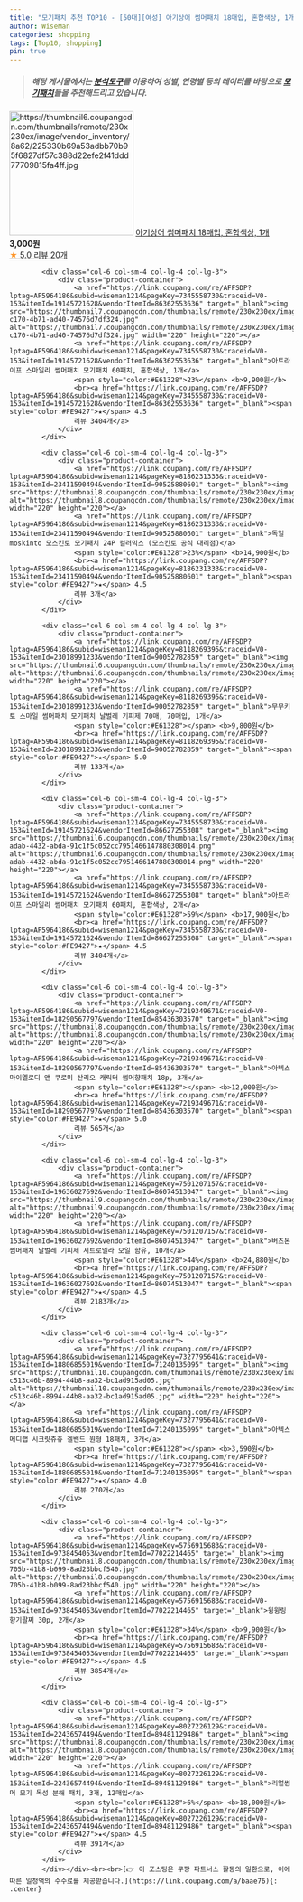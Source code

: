 ```yaml
---
title: "모기패치 추천 TOP10 - [50대][여성] 아기상어 썸머패치 18매입, 혼합색상, 1개"
author: WiseMan
categories: shopping
tags: [Top10, shopping]
pin: true
---
```


> ##### 해당 게시물에서는 [**분석도구**](https://itemscout.io/)를 이용하여 **성별**, **연령별** 등의 데이터를 바탕으로 [**모기패치**](https://link.coupang.com/a/baae76)들을 추천해드리고 있습니다.
<div class="container"><div class="row">
            <div class="col-6 col-sm-4 col-lg-4 col-lg-3">
                <div class="product-container">
                    <a href="https://link.coupang.com/re/AFFSDP?lptag=AF5964186&subid=wiseman1214&pageKey=7214113250&traceid=V0-153&itemId=18462922564&vendorItemId=82060062262" target="_blank"><img src="https://thumbnail6.coupangcdn.com/thumbnails/remote/230x230ex/image/vendor_inventory/8a62/225330b69a53adbb70b95f6827df57c388d22efe2f41ddd77709815fa4ff.jpg" alt="https://thumbnail6.coupangcdn.com/thumbnails/remote/230x230ex/image/vendor_inventory/8a62/225330b69a53adbb70b95f6827df57c388d22efe2f41ddd77709815fa4ff.jpg" width="220" height="220"></a>
                    <a href="https://link.coupang.com/re/AFFSDP?lptag=AF5964186&subid=wiseman1214&pageKey=7214113250&traceid=V0-153&itemId=18462922564&vendorItemId=82060062262" target="_blank">아기상어 썸머패치 18매입, 혼합색상, 1개</a>
                    <span style="color:#E61328"></span> <b>3,000원</b>
                    <br><a href="https://link.coupang.com/re/AFFSDP?lptag=AF5964186&subid=wiseman1214&pageKey=7214113250&traceid=V0-153&itemId=18462922564&vendorItemId=82060062262" target="_blank"><span style="color:#FE9427">★</span> 5.0
                    리뷰 20개</a>
                </div>
            </div>
            
            <div class="col-6 col-sm-4 col-lg-4 col-lg-3">
                <div class="product-container">
                    <a href="https://link.coupang.com/re/AFFSDP?lptag=AF5964186&subid=wiseman1214&pageKey=7345558730&traceid=V0-153&itemId=19145721628&vendorItemId=86362553636" target="_blank"><img src="https://thumbnail7.coupangcdn.com/thumbnails/remote/230x230ex/image/retail/images/2023/06/23/14/3/89b42664-c170-4b71-ad40-74576d7df324.jpg" alt="https://thumbnail7.coupangcdn.com/thumbnails/remote/230x230ex/image/retail/images/2023/06/23/14/3/89b42664-c170-4b71-ad40-74576d7df324.jpg" width="220" height="220"></a>
                    <a href="https://link.coupang.com/re/AFFSDP?lptag=AF5964186&subid=wiseman1214&pageKey=7345558730&traceid=V0-153&itemId=19145721628&vendorItemId=86362553636" target="_blank">아트라이프 스마일리 썸머패치 모기패치 60패치, 혼합색상, 1개</a>
                    <span style="color:#E61328">23%</span> <b>9,900원</b>
                    <br><a href="https://link.coupang.com/re/AFFSDP?lptag=AF5964186&subid=wiseman1214&pageKey=7345558730&traceid=V0-153&itemId=19145721628&vendorItemId=86362553636" target="_blank"><span style="color:#FE9427">★</span> 4.5
                    리뷰 3404개</a>
                </div>
            </div>
            
            <div class="col-6 col-sm-4 col-lg-4 col-lg-3">
                <div class="product-container">
                    <a href="https://link.coupang.com/re/AFFSDP?lptag=AF5964186&subid=wiseman1214&pageKey=8186231333&traceid=V0-153&itemId=23411590494&vendorItemId=90525880601" target="_blank"><img src="https://thumbnail8.coupangcdn.com/thumbnails/remote/230x230ex/image/vendor_inventory/f83b/915d6e619e95b35e01ee62f1ac5cc0d59a7dc66b0c4c32453163cb26dae9.jpg" alt="https://thumbnail8.coupangcdn.com/thumbnails/remote/230x230ex/image/vendor_inventory/f83b/915d6e619e95b35e01ee62f1ac5cc0d59a7dc66b0c4c32453163cb26dae9.jpg" width="220" height="220"></a>
                    <a href="https://link.coupang.com/re/AFFSDP?lptag=AF5964186&subid=wiseman1214&pageKey=8186231333&traceid=V0-153&itemId=23411590494&vendorItemId=90525880601" target="_blank">독일 moskinto 모스킨토 모기패치 24P 컬러믹스 (모스킨토 공식 대리점)</a>
                    <span style="color:#E61328">23%</span> <b>14,900원</b>
                    <br><a href="https://link.coupang.com/re/AFFSDP?lptag=AF5964186&subid=wiseman1214&pageKey=8186231333&traceid=V0-153&itemId=23411590494&vendorItemId=90525880601" target="_blank"><span style="color:#FE9427">★</span> 4.5
                    리뷰 3개</a>
                </div>
            </div>
            
            <div class="col-6 col-sm-4 col-lg-4 col-lg-3">
                <div class="product-container">
                    <a href="https://link.coupang.com/re/AFFSDP?lptag=AF5964186&subid=wiseman1214&pageKey=8118269395&traceid=V0-153&itemId=23018991233&vendorItemId=90052782859" target="_blank"><img src="https://thumbnail6.coupangcdn.com/thumbnails/remote/230x230ex/image/vendor_inventory/7543/1592bb3269a54975525f0f3aee51ad80ead37d71dbd7f8e652f1f6483dcc.jpg" alt="https://thumbnail6.coupangcdn.com/thumbnails/remote/230x230ex/image/vendor_inventory/7543/1592bb3269a54975525f0f3aee51ad80ead37d71dbd7f8e652f1f6483dcc.jpg" width="220" height="220"></a>
                    <a href="https://link.coupang.com/re/AFFSDP?lptag=AF5964186&subid=wiseman1214&pageKey=8118269395&traceid=V0-153&itemId=23018991233&vendorItemId=90052782859" target="_blank">무무키토 스마일 썸머패치 모기패치 날벌레 기피제 70매, 70매입, 1개</a>
                    <span style="color:#E61328"></span> <b>9,800원</b>
                    <br><a href="https://link.coupang.com/re/AFFSDP?lptag=AF5964186&subid=wiseman1214&pageKey=8118269395&traceid=V0-153&itemId=23018991233&vendorItemId=90052782859" target="_blank"><span style="color:#FE9427">★</span> 5.0
                    리뷰 133개</a>
                </div>
            </div>
            
            <div class="col-6 col-sm-4 col-lg-4 col-lg-3">
                <div class="product-container">
                    <a href="https://link.coupang.com/re/AFFSDP?lptag=AF5964186&subid=wiseman1214&pageKey=7345558730&traceid=V0-153&itemId=19145721624&vendorItemId=86627255308" target="_blank"><img src="https://thumbnail6.coupangcdn.com/thumbnails/remote/230x230ex/image/retail/images/7e2f77fe-adab-4432-abda-91c1f5c052cc7951466147880308014.png" alt="https://thumbnail6.coupangcdn.com/thumbnails/remote/230x230ex/image/retail/images/7e2f77fe-adab-4432-abda-91c1f5c052cc7951466147880308014.png" width="220" height="220"></a>
                    <a href="https://link.coupang.com/re/AFFSDP?lptag=AF5964186&subid=wiseman1214&pageKey=7345558730&traceid=V0-153&itemId=19145721624&vendorItemId=86627255308" target="_blank">아트라이프 스마일리 썸머패치 모기패치 60패치, 혼합색상, 2개</a>
                    <span style="color:#E61328">59%</span> <b>17,900원</b>
                    <br><a href="https://link.coupang.com/re/AFFSDP?lptag=AF5964186&subid=wiseman1214&pageKey=7345558730&traceid=V0-153&itemId=19145721624&vendorItemId=86627255308" target="_blank"><span style="color:#FE9427">★</span> 4.5
                    리뷰 3404개</a>
                </div>
            </div>
            
            <div class="col-6 col-sm-4 col-lg-4 col-lg-3">
                <div class="product-container">
                    <a href="https://link.coupang.com/re/AFFSDP?lptag=AF5964186&subid=wiseman1214&pageKey=7219349671&traceid=V0-153&itemId=18290567797&vendorItemId=85436303570" target="_blank"><img src="https://thumbnail8.coupangcdn.com/thumbnails/remote/230x230ex/image/rs_quotation_api/jzdqhrwn/03b21cd8357846cab848bf1a50058843.jpg" alt="https://thumbnail8.coupangcdn.com/thumbnails/remote/230x230ex/image/rs_quotation_api/jzdqhrwn/03b21cd8357846cab848bf1a50058843.jpg" width="220" height="220"></a>
                    <a href="https://link.coupang.com/re/AFFSDP?lptag=AF5964186&subid=wiseman1214&pageKey=7219349671&traceid=V0-153&itemId=18290567797&vendorItemId=85436303570" target="_blank">아텍스 마이멜로디 앤 쿠로미 산리오 캐릭터 썸머향패치 18p, 3개</a>
                    <span style="color:#E61328"></span> <b>12,000원</b>
                    <br><a href="https://link.coupang.com/re/AFFSDP?lptag=AF5964186&subid=wiseman1214&pageKey=7219349671&traceid=V0-153&itemId=18290567797&vendorItemId=85436303570" target="_blank"><span style="color:#FE9427">★</span> 5.0
                    리뷰 565개</a>
                </div>
            </div>
            
            <div class="col-6 col-sm-4 col-lg-4 col-lg-3">
                <div class="product-container">
                    <a href="https://link.coupang.com/re/AFFSDP?lptag=AF5964186&subid=wiseman1214&pageKey=7501207157&traceid=V0-153&itemId=19636027692&vendorItemId=86074513047" target="_blank"><img src="https://thumbnail9.coupangcdn.com/thumbnails/remote/230x230ex/image/vendor_inventory/48e5/e3301199d19fa13c3d00727995516be771eb8e32042481490e8a64f24f11.jpg" alt="https://thumbnail9.coupangcdn.com/thumbnails/remote/230x230ex/image/vendor_inventory/48e5/e3301199d19fa13c3d00727995516be771eb8e32042481490e8a64f24f11.jpg" width="220" height="220"></a>
                    <a href="https://link.coupang.com/re/AFFSDP?lptag=AF5964186&subid=wiseman1214&pageKey=7501207157&traceid=V0-153&itemId=19636027692&vendorItemId=86074513047" target="_blank">버즈몬 썸머패치 날벌레 기피제 시트로넬라 오일 함유, 10개</a>
                    <span style="color:#E61328">44%</span> <b>24,880원</b>
                    <br><a href="https://link.coupang.com/re/AFFSDP?lptag=AF5964186&subid=wiseman1214&pageKey=7501207157&traceid=V0-153&itemId=19636027692&vendorItemId=86074513047" target="_blank"><span style="color:#FE9427">★</span> 4.5
                    리뷰 2183개</a>
                </div>
            </div>
            
            <div class="col-6 col-sm-4 col-lg-4 col-lg-3">
                <div class="product-container">
                    <a href="https://link.coupang.com/re/AFFSDP?lptag=AF5964186&subid=wiseman1214&pageKey=7327795641&traceid=V0-153&itemId=18806855019&vendorItemId=71240135095" target="_blank"><img src="https://thumbnail10.coupangcdn.com/thumbnails/remote/230x230ex/image/retail/images/1241726921722274-c513c46b-8994-44b8-aa32-bc1ad915ad05.jpg" alt="https://thumbnail10.coupangcdn.com/thumbnails/remote/230x230ex/image/retail/images/1241726921722274-c513c46b-8994-44b8-aa32-bc1ad915ad05.jpg" width="220" height="220"></a>
                    <a href="https://link.coupang.com/re/AFFSDP?lptag=AF5964186&subid=wiseman1214&pageKey=7327795641&traceid=V0-153&itemId=18806855019&vendorItemId=71240135095" target="_blank">아텍스 메디랩 시크릿쥬쥬 겔밴드 원형 18패치, 3개</a>
                    <span style="color:#E61328"></span> <b>3,590원</b>
                    <br><a href="https://link.coupang.com/re/AFFSDP?lptag=AF5964186&subid=wiseman1214&pageKey=7327795641&traceid=V0-153&itemId=18806855019&vendorItemId=71240135095" target="_blank"><span style="color:#FE9427">★</span> 4.0
                    리뷰 270개</a>
                </div>
            </div>
            
            <div class="col-6 col-sm-4 col-lg-4 col-lg-3">
                <div class="product-container">
                    <a href="https://link.coupang.com/re/AFFSDP?lptag=AF5964186&subid=wiseman1214&pageKey=5756915683&traceid=V0-153&itemId=9738454053&vendorItemId=77022214465" target="_blank"><img src="https://thumbnail8.coupangcdn.com/thumbnails/remote/230x230ex/image/retail/images/2021/06/29/17/6/4dc8f5ed-705b-41b8-b099-8ad23bbcf540.jpg" alt="https://thumbnail8.coupangcdn.com/thumbnails/remote/230x230ex/image/retail/images/2021/06/29/17/6/4dc8f5ed-705b-41b8-b099-8ad23bbcf540.jpg" width="220" height="220"></a>
                    <a href="https://link.coupang.com/re/AFFSDP?lptag=AF5964186&subid=wiseman1214&pageKey=5756915683&traceid=V0-153&itemId=9738454053&vendorItemId=77022214465" target="_blank">윙윙링 향기팔찌 30p, 2개</a>
                    <span style="color:#E61328">34%</span> <b>9,900원</b>
                    <br><a href="https://link.coupang.com/re/AFFSDP?lptag=AF5964186&subid=wiseman1214&pageKey=5756915683&traceid=V0-153&itemId=9738454053&vendorItemId=77022214465" target="_blank"><span style="color:#FE9427">★</span> 4.5
                    리뷰 3854개</a>
                </div>
            </div>
            
            <div class="col-6 col-sm-4 col-lg-4 col-lg-3">
                <div class="product-container">
                    <a href="https://link.coupang.com/re/AFFSDP?lptag=AF5964186&subid=wiseman1214&pageKey=8027226129&traceid=V0-153&itemId=22436574494&vendorItemId=89481129486" target="_blank"><img src="https://thumbnail8.coupangcdn.com/thumbnails/remote/230x230ex/image/vendor_inventory/f0c9/5bc2823bdc1a4fb7588b50300476341bb37793f9879a59077e91cdc910f7.jpg" alt="https://thumbnail8.coupangcdn.com/thumbnails/remote/230x230ex/image/vendor_inventory/f0c9/5bc2823bdc1a4fb7588b50300476341bb37793f9879a59077e91cdc910f7.jpg" width="220" height="220"></a>
                    <a href="https://link.coupang.com/re/AFFSDP?lptag=AF5964186&subid=wiseman1214&pageKey=8027226129&traceid=V0-153&itemId=22436574494&vendorItemId=89481129486" target="_blank">리얼썸머 모기 독성 분해 패치, 3개, 12매입</a>
                    <span style="color:#E61328">6%</span> <b>18,000원</b>
                    <br><a href="https://link.coupang.com/re/AFFSDP?lptag=AF5964186&subid=wiseman1214&pageKey=8027226129&traceid=V0-153&itemId=22436574494&vendorItemId=89481129486" target="_blank"><span style="color:#FE9427">★</span> 4.5
                    리뷰 391개</a>
                </div>
            </div>
            </div></div><br><br>[👉 이 포스팅은 쿠팡 파트너스 활동의 일환으로, 이에 따른 일정액의 수수료를 제공받습니다.](https://link.coupang.com/a/baae76){: .center}